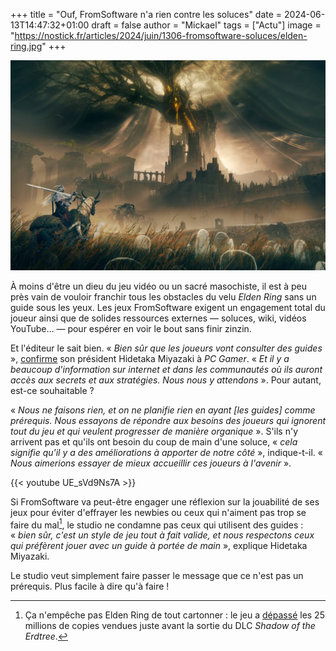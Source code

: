 +++
title = "Ouf, FromSoftware n'a rien contre les soluces"
date = 2024-06-13T14:47:32+01:00
draft = false
author = "Mickael"
tags = ["Actu"]
image = "https://nostick.fr/articles/2024/juin/1306-fromsoftware-soluces/elden-ring.jpg"
+++

![Elden Ring Shadow of the Erdtree](elden-ring.jpg "Aller là-dedans sans soluce ? lol.")

À moins d'être un dieu du jeu vidéo ou un sacré masochiste, il est à peu près vain de vouloir franchir tous les obstacles du velu *Elden Ring* sans un guide sous les yeux. Les jeux FromSoftware exigent un engagement total du joueur ainsi que de solides ressources externes — soluces, wiki, vidéos YouTube… — pour espérer en voir le bout sans finir zinzin.

Et l'éditeur le sait bien. « *Bien sûr que les joueurs vont consulter des guides* », [confirme](https://www.pcgamer.com/games/rpg/elden-rings-developers-know-most-players-use-guides-but-still-try-to-cater-to-those-who-go-in-blind-if-they-cant-do-it-then-theres-some-room-for-improvement-on-our-behalf/) son président Hidetaka Miyazaki à *PC Gamer*. « *Et il y a beaucoup d'information sur internet et dans les communautés où ils auront accès aux secrets et aux stratégies. Nous nous y attendons* ». Pour autant, est-ce souhaitable ?

« *Nous ne faisons rien, et on ne planifie rien en ayant [les guides] comme prérequis. Nous essayons de répondre aux besoins des joueurs qui ignorent tout du jeu et qui veulent progresser de manière organique* ». S'ils n'y arrivent pas et qu'ils ont besoin du coup de main d'une soluce, « *cela signifie qu'il y a des améliorations à apporter de notre côté* », indique-t-il. « *Nous aimerions essayer de mieux accueillir ces joueurs à l'avenir* ».

{{< youtube UE_sVd9Ns7A >}} 

Si FromSoftware va peut-être engager une réflexion sur la jouabilité de ses jeux pour éviter d'effrayer les newbies ou ceux qui n'aiment pas trop se faire du mal[^1], le studio ne condamne pas ceux qui utilisent des guides : « *bien sûr, c'est un style de jeu tout à fait valide, et nous respectons ceux qui préfèrent jouer avec un guide à portée de main* », explique Hidetaka Miyazaki. 

Le studio veut simplement faire passer le message que ce n'est pas un prérequis. Plus facile à dire qu'à faire !

[^1]: Ça n'empêche pas Elden Ring de tout cartonner : le jeu a [dépassé](https://x.com/fromsoftware_pr/status/1800891340374642989) les 25 millions de copies vendues juste avant la sortie du DLC *Shadow of the Erdtree*.